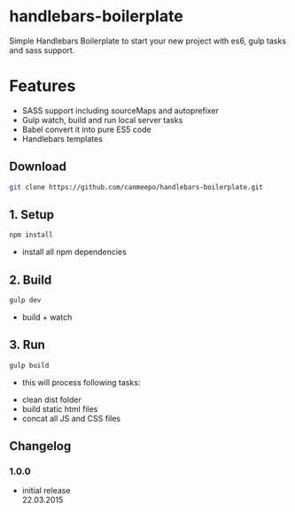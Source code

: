 # handlebars-boilerplate
Simple Handlebars Boilerplate to start your new project with es6, gulp tasks and sass support.

# Features
* SASS support including sourceMaps and autoprefixer
* Gulp watch, build and run local server tasks
* Babel convert it into pure ES5 code
* Handlebars templates

## Download 
```bash
git clone https://github.com/canmeepo/handlebars-boilerplate.git
```

## 1. Setup
```bash
npm install
```

- install all npm dependencies

## 2. Build
```bash
gulp dev 
```
- build + watch 

## 3. Run
```bash
gulp build
```
- this will process following tasks:
* clean dist folder
* build static html files 
* concat all JS and CSS files

## Changelog

### 1.0.0
- initial release<br>
22.03.2015
